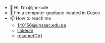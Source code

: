 - 👋 Hi, I’m @jhn-cde
- 👀 I'm a computer graduate located in Cusco
- 📫 How to reach me<br>
  - 140156@unsaac.edu.pe
  - [linkedin](https://www.linkedin.com/in/johanwilla)
  - [resume(CV)](https://drive.google.com/file/d/1Qxa_dtjDzXkix4zuI7stpyT3yAX8Qg8s/view?usp=sharing)

<!---
jhno-code/jhno-code is a ✨ special ✨ repository because its `README.md` (this file) appears on your GitHub profile.
You can click the Preview link to take a look at your changes.
--->
